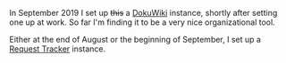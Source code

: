 In September 2019 I set up <del>this</del> a [DokuWiki](https://www.dokuwiki.org/dokuwiki) instance, shortly after setting one up at work. So far I'm finding it to be a very nice organizational tool.

Either at the end of August or the beginning of September, I set up a [Request Tracker](https://bestpractical.com/request-tracker) instance.
